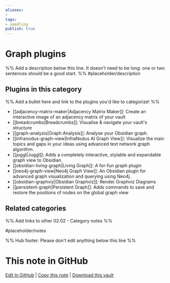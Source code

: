 ```yaml
---
aliases:
- 
tags: 
- seedling 
publish: true
---
```



# Graph plugins

%% Add a description below this line. It doesn't need to be long: one or two sentences should be a good start. %%
#placeholder/description 

## Plugins in this category

%% Add a bullet here and link to the plugins you'd like to categorize! %%
- [[adjacency-matrix-maker|Adjacency Matrix Maker]]: Create an interactive image of an adjacency matrix of your vault
- [[breadcrumbs|Breadcrumbs]]: Visualise & navigate your vault's structure
- [[graph-analysis|Graph Analysis]]: Analyse your Obsidian graph.
- [[infranodus-graph-view|InfraNodus AI Graph View]]: Visualize the main topics and gaps in your ideas using advanced text network graph algorithm.
- [[juggl|Juggl]]: Adds a completely interactive, stylable and expandable graph view to Obsidian.
- [[obsidian-living-graph|Living Graph]]: A for-fun graph plugin
- [[neo4j-graph-view|Neo4j Graph View]]: An Obsidian plugin for advanced graph visualization and querying using Neo4j.
- [[obsidian-graphviz|Obsidian Graphviz]]: Render Graphviz Diagrams
- [[persistent-graph|Persistent Graph]]: Adds commands to save and restore the positions of nodes on the global graph view

## Related categories

%% Add links to other 02.02 - Category notes %%

#placeholder/notes

%% Hub footer: Please don't edit anything below this line %%

# This note in GitHub

<span class="git-footer">[Edit In GitHub](https://github.dev/obsidian-community/obsidian-hub/blob/main/02%20-%20Community%20Expansions/02.01%20Plugins%20by%20Category/Graph%20plugins.md "git-hub-edit-note") | [Copy this note](https://raw.githubusercontent.com/obsidian-community/obsidian-hub/main/02%20-%20Community%20Expansions/02.01%20Plugins%20by%20Category/Graph%20plugins.md "git-hub-copy-note") | [Download this vault](https://github.com/obsidian-community/obsidian-hub/archive/refs/heads/main.zip "git-hub-download-vault") </span>

